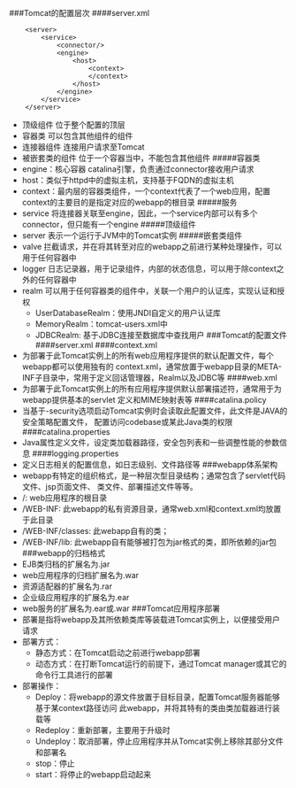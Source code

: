 ###Tomcat的配置层次
####server.xml
```
    <server>
        <service>
            <connector/>
            <engine>
                <host>
                    <context>
                    </context>
                </host>
            </engine>
        </service>
    </server>
```
* 顶级组件  位于整个配置的顶层
* 容器类  可以包含其他组件的组件
* 连接器组件  连接用户请求至Tomcat
* 被嵌套类的组件  位于一个容器当中，不能包含其他组件
#####容器类
* engine：核心容器 catalina引擎，负责通过connector接收用户请求
* host：类似于httpd中的虚拟主机，支持基于FQDN的虚拟主机
* context：最内层的容器类组件，一个context代表了一个web应用，配置context的主要目的是指定对应的webapp的根目录
#####服务
* service  将连接器关联至engine，因此，一个service内部可以有多个connector，但只能有一个engine
#####顶级组件
* server  表示一个运行于JVM中的Tomcat实例
#####嵌套类组件
* valve  拦截请求，并在将其转至对应的webapp之前进行某种处理操作，可以用于任何容器中
* logger  日志记录器，用于记录组件，内部的状态信息，可以用于除context之外的任何容器中
* realm  可以用于任何容器类的组件中，关联一个用户的认证库，实现认证和授权
    * UserDatabaseRealm：使用JNDI自定义的用户认证库
    * MemoryRealm：tomcat-users.xml中
    * JDBCRealm: 基于JDBC连接至数据库中查找用户
###Tomcat的配置文件
####server.xml
####context.xml
* 为部署于此Tomcat实例上的所有web应用程序提供的默认配置文件，每个webapp都可以使用独有的
context.xml，通常放置于webapp目录的META-INF子目录中，常用于定义回话管理器，Realm以及JDBC等
####web.xml
* 为部署于此Tomcat实例上的所有应用程序提供默认部署描述符，通常用于为webapp提供基本的servlet
定义和MIME映射表等
####catalina.policy
* 当基于-security选项启动Tomcat实例时会读取此配置文件，此文件是JAVA的安全策略配置文件，
配置访问codebase或某此Java类的权限
####catalina.properties
* Java属性定义文件，设定类加载器路径，安全包列表和一些调整性能的参数信息
####logging.properties
* 定义日志相关的配置信息，如日志级别、文件路径等
###webapp体系架构
* webapp有特定的组织格式，是一种层次型目录结构；通常包含了servlet代码文件、jsp页面文件、
类文件、部署描述文件等等。
* /: web应用程序的根目录
* /WEB-INF: 此webapp的私有资源目录，通常web.xml和context.xml均放置于此目录
* /WEB-INF/classes: 此webapp自有的类；
* /WEB-INF/lib: 此webapp自有能够被打包为jar格式的类，即所依赖的jar包
###webapp的归档格式
* EJB类归档的扩展名为.jar
* web应用程序的归档扩展名为.war
* 资源适配器的扩展名为.rar
* 企业级应用程序的扩展名为.ear
* web服务的扩展名为.ear或.war
###Tomcat应用程序部署
* 部署是指将webapp及其所依赖类库等装载进Tomcat实例上，以便接受用户请求
* 部署方式：
    * 静态方式：在Tomcat启动之前进行webapp部署
    * 动态方式：在打断Tomcat运行的前提下，通过Tomcat manager或其它的命令行工具进行的部署
* 部署操作：
    * Deploy：将webapp的源文件放置于目标目录，配置Tomcat服务器能够基于某context路径访问
    此webapp，并将其特有的类由类加载器进行装载等
    * Redeploy：重新部署，主要用于升级时
    * Undeploy：取消部署，停止应用程序并从Tomcat实例上移除其部分文件和部署名
    * stop：停止
    * start：将停止的webapp启动起来
###
